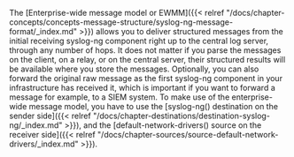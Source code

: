 ---
---
<!-- DISCLAIMER: This file is based on the syslog-ng Open Source Edition documentation https://github.com/balabit/syslog-ng-ose-guides/commit/2f4a52ee61d1ea9ad27cb4f3168b95408fddfdf2 and is used under the terms of The syslog-ng Open Source Edition Documentation License. The file has been modified by Axoflow. -->
The [Enterprise-wide message model or EWMM]({{< relref "/docs/chapter-concepts/concepts-message-structure/syslog-ng-message-format/_index.md" >}}) allows you to deliver structured messages from the initial receiving syslog-ng component right up to the central log server, through any number of hops. It does not matter if you parse the messages on the client, on a relay, or on the central server, their structured results will be available where you store the messages. Optionally, you can also forward the original raw message as the first syslog-ng component in your infrastructure has received it, which is important if you want to forward a message for example, to a SIEM system. To make use of the enterprise-wide message model, you have to use the [syslog-ng() destination on the sender side]({{< relref "/docs/chapter-destinations/destination-syslog-ng/_index.md" >}}), and the [default-network-drivers() source on the receiver side]({{< relref "/docs/chapter-sources/source-default-network-drivers/_index.md" >}}).
